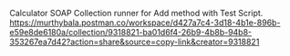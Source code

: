 Calculator SOAP Collection runner for Add method with Test Script.
https://murthybala.postman.co/workspace/d427a7c4-3d18-4b1e-896b-e59e8de6180a/collection/9318821-ba01d6f4-26b9-4b8b-94b8-353267ea7d42?action=share&source=copy-link&creator=9318821
